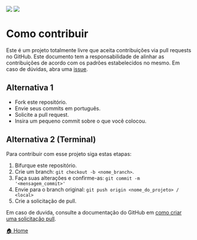 ![](https://img.shields.io/badge/license-MIT-purple)
![](https://img.shields.io/badge/languege-Portuguese-orange)

# Como contribuir

Este é um projeto totalmente livre que aceita contribuições via pull requests no GitHub. Este documento tem a responsabilidade de alinhar as contribuições de acordo com os padrões estabelecidos no mesmo. Em caso de dúvidas, abra uma [issue](https://github.com/Savio-Nascimento/Cascating-Style-Sheets/issues/new).

## Alternativa 1

* Fork este repositório.
* Envie seus commits em português.
* Solicite a pull request.
* Insira um pequeno commit sobre o que você colocou.

## Alternativa 2 (Terminal)

Para contribuir com esse projeto siga estas etapas:

1. Bifurque este repositório.
2. Crie um branch: `git checkout -b <nome_branch>`.
3. Faça suas alterações e confirme-as: `git commit -m '<mensagem_commit>'`
4. Envie para o branch original: `git push origin <nome_do_projeto> / <local>`
5. Crie a solicitação de pull.

Em caso de duvida, consulte a documentação do GitHub em [como criar uma solicitação pull](https://help.github.com/en/github/collaborating-with-issues-and-pull-requests/creating-a-pull-request).

[🏠 Home](https://github.com/Savio-Nascimento/Cascating-Style-Sheets)
